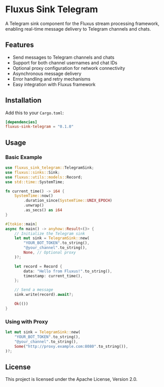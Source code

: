 # Fluxus Sink Telegram

A Telegram sink component for the Fluxus stream processing framework, enabling real-time message delivery to Telegram channels and chats.

## Features

- Send messages to Telegram channels and chats
- Support for both channel usernames and chat IDs
- Optional proxy configuration for network connectivity
- Asynchronous message delivery
- Error handling and retry mechanisms
- Easy integration with Fluxus framework

## Installation

Add this to your `Cargo.toml`:

```toml
[dependencies]
fluxus-sink-telegram = "0.1.0"
```

## Usage

### Basic Example

```rust
use fluxus_sink_telegram::TelegramSink;
use fluxus::sinks::Sink;
use fluxus::utils::models::Record;
use std::time::SystemTime;

fn current_time() -> i64 {
    SystemTime::now()
        .duration_since(SystemTime::UNIX_EPOCH)
        .unwrap()
        .as_secs() as i64
}

#[tokio::main]
async fn main() -> anyhow::Result<()> {
    // Initialize the Telegram sink
    let mut sink = TelegramSink::new(
        "YOUR_BOT_TOKEN".to_string(),
        "@your_channel".to_string(),
        None, // Optional proxy
    )?;

    let record = Record {
        data: "Hello from Fluxus!".to_string(),
        timestamp: current_time(),
    };

    // Send a message
    sink.write(record).await?;

    Ok(())
}
```

### Using with Proxy

```rust
let mut sink = TelegramSink::new(
    "YOUR_BOT_TOKEN".to_string(),
    "@your_channel".to_string(),
    Some("http://proxy.example.com:8080".to_string()),
)?;
```

## License

This project is licensed under the Apache License, Version 2.0.